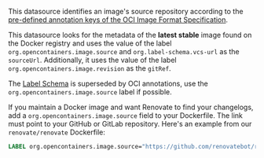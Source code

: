This datasource identifies an image's source repository according to the [pre-defined annotation keys of the OCI Image Format Specification](https://github.com/opencontainers/image-spec/blob/main/annotations.md).

This datasource looks for the metadata of the **latest stable** image found on the Docker registry and uses the value of the label `org.opencontainers.image.source` and `org.label-schema.vcs-url` as the `sourceUrl`. Additionally, it uses the value of the label `org.opencontainers.image.revision` as the `gitRef`.

The [Label Schema](https://label-schema.org/) is superseded by OCI annotations, use the `org.opencontainers.image.source` label if possible.

If you maintain a Docker image and want Renovate to find your changelogs, add a `org.opencontainers.image.source` field to your Dockerfile.
The link must point to your GitHub or GitLab repository.
Here's an example from our `renovate/renovate` Dockerfile:

```dockerfile
LABEL org.opencontainers.image.source="https://github.com/renovatebot/renovate"
```
